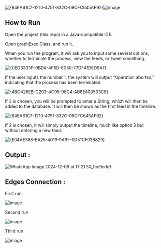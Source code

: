 ![{94EA61C7-1210-4751-832C-09CFC645AF92}](https://github.com/user-attachments/assets/fbadc1d2-72db-4ed8-a8d7-2c0ff5a50dfc)![image](https://github.com/user-attachments/assets/cf74caf8-3a81-40b8-8790-3de8011dc8b9)

## How to Run
Open the project (this repo) in a Java-compatible IDE.

Open graphExec Class, and run it.

When you run the program, it will ask you to input some several options, whether to terminate the process, view the feeds, or tweet something.

![{CED3333F-9BDA-4F5D-8050-77DF41D5D9A7}](https://github.com/user-attachments/assets/5214d91f-65bb-4bf3-ab1b-fe42b36ba4fc)

If the user inputs the number 1, the system will output "Operation aborted," indicating that the process has been terminated.

![{4BC426EB-C203-4C05-98C4-AB8E403503C8}](https://github.com/user-attachments/assets/757bc43c-6a34-4cd7-b658-55a3e3991930)

If 3 is chosen, you will be prompted to enter a String, which will then be added to the database. It will then be shown as the first feed in the timeline.

![{94EA61C7-1210-4751-832C-09CFC645AF92}](https://github.com/user-attachments/assets/8ae6ad9a-2e4b-47a8-a445-a86e20304d1d)

If 2 is chosen, it will simply output the timeline, much like option 3 but without entering a new feed.

![{E04AE388-EA25-4019-9A9F-0D51CF026829}](https://github.com/user-attachments/assets/f2db72e3-9a63-4ed5-aa83-e70f8713b4d3)

## Output :

![WhatsApp Image 2024-12-09 at 17 21 50_1ec9cdc1](https://github.com/user-attachments/assets/f9ef2b11-4834-4171-b9a0-f8eb2b202d16)

## Edges Connection :
First run

![image](https://github.com/user-attachments/assets/600cd3b5-ca34-4773-a777-d726722b9441)

Second run

![image](https://github.com/user-attachments/assets/e58a5e24-b46b-4215-ab54-4405e2860eb7)

Third run 

![image](https://github.com/user-attachments/assets/35b0f3ad-3e1c-45c5-8ef6-e9da8f0819ff)

